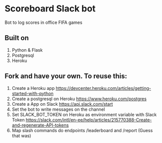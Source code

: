 # Scoreboard Slack bot

Bot to log scores in office FIFA games

## Built on

1. Python & Flask
2. Postgresql
3. Heroku

## Fork and have your own. To reuse this:

1. Create a Heroku app https://devcenter.heroku.com/articles/getting-started-with-python
2. Create a postgresql on Heroku https://www.heroku.com/postgres
3. Create a App on Slack https://api.slack.com/start
4. Set the bot to write messages on the channel
5. Set SLACK_BOT_TOKEN on Heroku as environment variable with Slack Token  https://slack.com/intl/en-ee/help/articles/215770388-Create-and-regenerate-API-tokens
6. Map slash commands do endpoints /leaderboard and /report
(Guess that was)
